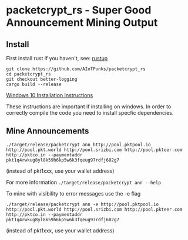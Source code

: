 # packetcrypt_rs - Super Good Announcement Mining Output

## Install
First install rust if you haven't, see: [rustup](https://rustup.rs/)

    git clone https://github.com/AIoTPunks/packetcrypt_rs
    cd packetcrypt_rs
    git checkout better-logging
    cargo build --release

[Windows 10 Installation Instructions](https://github.com/cjdelisle/packetcrypt_rs/issues/39#issuecomment-999982652)

These instructions are important if installing on windows.  In order to correctly compile the code you need to install specfic dependencies.

## Mine Announcements

    ./target/release/packetcrypt ann http://pool.pktpool.io http://pool.pkt.world http://pool.srizbi.com http://pool.pkteer.com http://pktco.in --paymentaddr       pkt1q4rwkug8yl8k59h6kp5w6k3fqeug97rdfj682g7
    
(instead of pkt1xxx, use your wallet address)

For more information  `./target/release/packetcrypt ann --help`

To mine with visibility to error messages use the -e flag

    ./target/release/packetcrypt ann -e http://pool.pktpool.io http://pool.pkt.world http://pool.srizbi.com http://pool.pkteer.com http://pktco.in --paymentaddr       pkt1q4rwkug8yl8k59h6kp5w6k3fqeug97rdfj682g7

(instead of pkt1xxx, use your wallet address)


